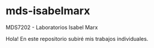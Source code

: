 # mds-isabelmarx
MDS7202 - Laboratorios Isabel Marx

Hola! En este repositorio subiré mis trabajos individuales.
